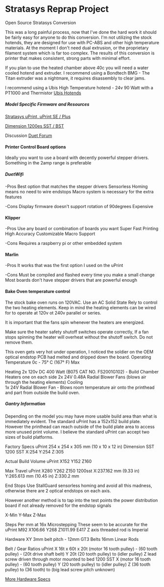 # Stratasys Reprap Project

Open Source Stratasys Conversion

This was a long painful process, now that I've done the hard work it should be fairly easy for anyone to do this conversion. I'm not utilizing the stock hotends, they are designed for use with PC-ABS and other high temperature materials. At the moment I don't need dual extrusion, or the proprietary filament system which is far too complex. The results of this conversion is printer that makes consistent, strong parts with minimal effort.

If you plan to use the heated chamber above 40c you will need a water cooled hotend and extruder. I recommend using a Bondtech BMG - The Titan extruder was a nightmare, it requires disassembly to clear jams.

I recommend using a Ubis High Temperature hotend - 24v 90 Watt with a PT1000 and Thermistor
[Ubis Hotends](https://ubishotends.com/shop/xx9ppgi6moubdjx5kscfk8md4e8ecb)


##### Model Specific Firmware and Resources
   [Stratasys uPrint, uPrint SE / Plus](https://github.com/drphil3d/stratasys/tree/uPrint-SE)
   
   [Dimension 1200es SST / BST](https://github.com/drphil3d/stratasys/tree/Dimension-1200-SST)

Discussion
[Duet Forum](https://forum.duet3d.com/topic/10982/stratasys-uprint-retrofit-finally-complete/7)

#### Printer Control Board options

Ideally you want to use a board with decently powerful stepper drivers. Something in the 2amp range is preferable

##### DuetWifi
 -Pros
    Best option that matches the stepper drivers
    Sensorless Homing means no need to wire endstops
    Macro system is necessary for the extra features

 -Cons
    Display firmware doesn't support rotation of 90degrees
    Expensive
    
#### Klipper

 -Pros
   Use any board or combination of boards you want
   Super Fast Printing
   High Accuracy
   Customizable
   Macro Support
    
 -Cons
   Requires a raspberry pi or other embedded system

#### Marlin
 -Pros
   It works that was the first option I used on the uPrint

 -Cons
   Must be compiled and flashed every time you make a small change
   Most boards don't have stepper drivers that are powerful enough


#### Bake Oven temperature control
 The stock bake oven runs on 120VAC. Use an AC Solid State Rely to control the two heating elements. Keep in mind the heating elements can be wired for to operate at 120v ot 240v parallel or series.

 It is important that the fans spin whenever the heaters are energized.

 Make sure the heater safety shutoff switches operate correctly, If a fan stops spinning the heater will overheat without the shutoff switch. Do not remove them.

 This oven gets very hot under operation, I noticed the soldier on the OEM optical endstop PCB had melted and dripped down the board.
 Operating Temperature 0c - 75° C (167° F) Max

 Heating
    2x 120v DC 400 Watt (B075 CAT NO. FS2001G102) - Build Chamber Heaters one on each side
    2x 24V 0.48A Radial Blower Fans (blows air through the heating elements)
 Cooling   
    1x 24V Radial Blower Fan - Blows room temperature air onto the printhead and part from outside the build oven.


##### Gantry Information

 Depending on the model you may have more usable build area than what is immediately evident. The standard uPrint has a 152x152 build plate. However the printhead can reach outside of the build plate area to access more unused print volume. I believe the standard uPrint can accept two sizes of build platforms.

 Factory Specs
    uPrint 254 x 254 x 305 mm (10 x 10 x 12 in)
    Dimension SST 1200 SST X:254 Y:254 Z:305
 
 Actual Build Volume 
    uPrint X152 Y152 Z160

 Max Travel
    uPrint X280 Y262 Z150
    1200sst X:237.162 mm (9.33 in) Y:265.613 mm (10.45 in) Z:330.2 mm

 End Stops
    Use StallGuard sensorless homing and avoid all this madness, otherwise there are 2 optical endstops on each axis.

However another method is to tap into the test points the power distribution board if not already removed for the endstop signals   

  X-Min Y-Max Z-Max

Steps Per mm at 16x Microstepping
These seem to be accurate for the uPrint M92 X106.66 Y268 Z1011.99 E417
Z axis threaded rod is Imperial

Hardware
    XY 3mm belt pitch - 12mm GT3 Belts 16mm Linear Rods

 Belt / Gear Ratios
 uPrint
    X 16t x 60t x 20t (motor 16 tooth pulley) - (60 tooth pulley) - (20t drive shaft belt)
    Y 20t (20 tooth pulley) to (idler pulley)
    Z lead screw driven through motor mounted to bed
 1200 SST
    X (motor 16 tooth pulley) - (60 tooth pulley)
    Y (20 tooth pulley) to (idler pulley)
    Z (36 tooth pulley) to (36 tooth) to (big lead screw pitch unknown)
    
[More Hardware Specs](hardwarespecs.md)
